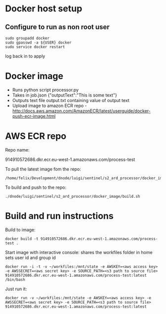 # Docker host setup
## Configure  to run as non root user

    sudo groupadd docker  
    sudo gpasswd -a ${USER} docker 
    sudo service docker restart 

log back in to apply

# Docker image
- Runs python script processor.py
- Takes in job.json
    {"outputText":"This is some text"}
- Outputs text file output.txt containing value of output text
- Upload image to amazon ECR repo - http://docs.aws.amazon.com/AmazonECR/latest/userguide/docker-push-ecr-image.html

# AWS ECR repo

Repo name:

914910572686.dkr.ecr.eu-west-1.amazonaws.com/process-test

To pull the latest image fom the repo:

    /home/felix/Development/dnode/luigi/sentinel/s2_ard_processor/docker_image/pull.sh

To build and push to the repo:

    ./dnode/luigi/sentinel/s2_ard_processor/docker_image/build.sh

# Build and run instructions

Build to image: 

    docker build -t 914910572686.dkr.ecr.eu-west-1.amazonaws.com/process-test .

Start image with interactive console: 
 shares the workfiles folder in home
 sets user id and group id

    docker run -i -t -v ~/workfiles:/mnt/state -e AWSKEY=<aws access key> -e AWSSECRET=<aws secret key> -e SOURCE_PATH=<s3 path to source file> 914910572686.dkr.ecr.eu-west-1.amazonaws.com/process-test:latest /bin/bash

Just run it:

    docker run -v ~/workfiles:/mnt/state -e AWSKEY=<aws access key> -e AWSSECRET=<aws secret key> -e SOURCE_PATH=<s3 path to source file> 914910572686.dkr.ecr.eu-west-1.amazonaws.com/process-test:latest